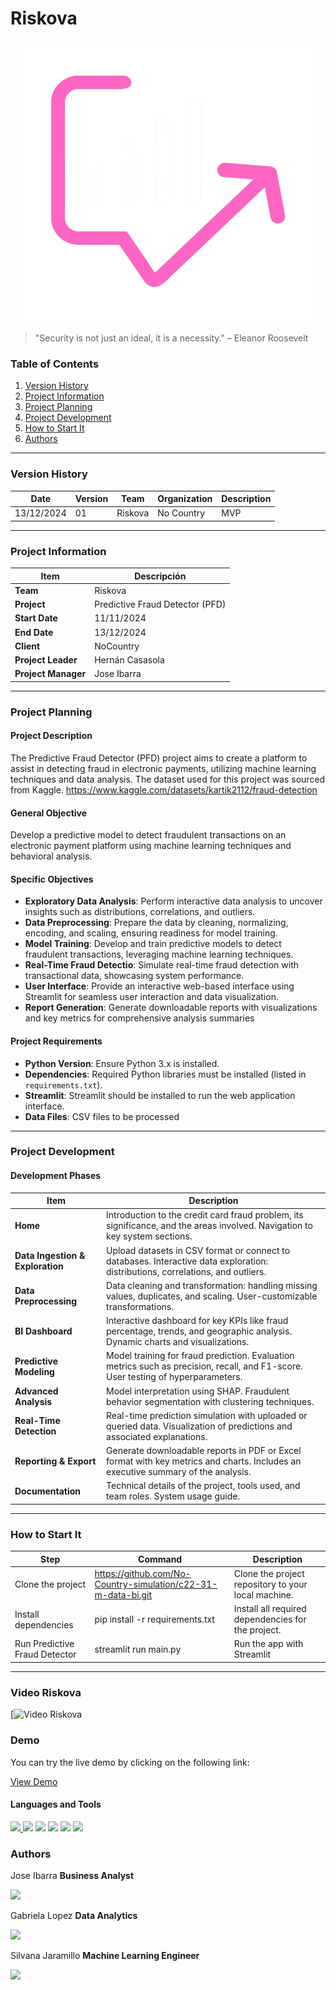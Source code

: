 # Riskova

<p align="center">
  <img width="460" height="450" src="https://github.com/No-Country-simulation/c22-31-m-data-bi/blob/main/static/riskova_logo-sinfondo.png">
</p>


>"Security is not just an ideal, it is a necessity." – Eleanor Roosevelt

### Table of Contents

1. [Version History](#version-history)
2. [Project Information](#project-information)
3. [Project Planning](#project-planning)
4. [Project Development](#project-development)
7. [How to Start It](#How-to-Start-It)
8. [Authors](#Authors)

---
### Version History


| Date      | Version | Team                             | Organization | Description                                              |
|------------|---------|-----------------------------------|--------------|----------------------------------------------------------|
| 13/12/2024 |  01 |Riskova| No Country| MVP |

---

### Project Information

| Item                  | Descripción                                |
|-----------------------|--------------------------------------------|
| **Team**            | Riskova                        |
| **Project**          | Predictive Fraud Detector (PFD)            |
| **Start Date**   | 11/11/2024                                 |
| **End Date**   | 13/12/2024                                 |
| **Client**           | NoCountry                                  |
| **Project Leader** | Hernán Casasola                            |
| **Project Manager**   | Jose Ibarra                                |

---

### Project Planning

#### Project Description
The Predictive Fraud Detector (PFD) project aims to create a platform to assist in detecting fraud in electronic payments, utilizing machine learning techniques and data analysis.
The dataset used for this project was sourced from Kaggle. https://www.kaggle.com/datasets/kartik2112/fraud-detection

#### General Objective
Develop a predictive model to detect fraudulent transactions on an electronic payment platform using machine learning techniques and behavioral analysis.

#### Specific Objectives
- **Exploratory Data Analysis**: Perform interactive data analysis to uncover insights such as distributions, correlations, and outliers.
- **Data Preprocessing**: Prepare the data by cleaning, normalizing, encoding, and scaling, ensuring readiness for model training.
- **Model Training**: Develop and train predictive models to detect fraudulent transactions, leveraging machine learning techniques.
- **Real-Time Fraud Detectio**: Simulate real-time fraud detection with transactional data, showcasing system performance.
- **User Interface**: Provide an interactive web-based interface using Streamlit for seamless user interaction and data visualization.
- **Report Generation**: Generate downloadable reports with visualizations and key metrics for comprehensive analysis summaries

#### Project Requirements
- **Python Version**: Ensure Python 3.x is installed.
- **Dependencies**: Required Python libraries must be installed (listed in `requirements.txt`).
- **Streamlit**: Streamlit should be installed to run the web application interface.
- **Data Files**: CSV files to be processed 

---

### Project Development

#### Development Phases

| **Item**              | **Description**                           |
|-----------------------|-------------------------------------------|
| **Home**              | Introduction to the credit card fraud problem, its significance, and the areas involved. Navigation to key system sections. |
| **Data Ingestion & Exploration** | Upload datasets in CSV format or connect to databases. Interactive data exploration: distributions, correlations, and outliers. |
| **Data Preprocessing** | Data cleaning and transformation: handling missing values, duplicates, and scaling. User-customizable transformations. |
| **BI Dashboard**      | Interactive dashboard for key KPIs like fraud percentage, trends, and geographic analysis. Dynamic charts and visualizations. |
| **Predictive Modeling** | Model training for fraud prediction. Evaluation metrics such as precision, recall, and F1-score. User testing of hyperparameters. |
| **Advanced Analysis** | Model interpretation using SHAP. Fraudulent behavior segmentation with clustering techniques. |
| **Real-Time Detection** | Real-time prediction simulation with uploaded or queried data. Visualization of predictions and associated explanations. |
| **Reporting & Export** | Generate downloadable reports in PDF or Excel format with key metrics and charts. Includes an executive summary of the analysis. |
| **Documentation**     | Technical details of the project, tools used, and team roles. System usage guide. |



---

### How to Start It
| Step                       | Command                                    | Description                                                             |
|----------------------------|--------------------------------------------|-------------------------------------------------------------------------|
| Clone the project       | https://github.com/No-Country-simulation/c22-31-m-data-bi.git | Clone the project repository to your local machine.     |
| Install dependencies    | pip install -r requirements.txt                               | Install all required dependencies for the project.      |
| Run Predictive Fraud Detector       | streamlit run main.py                     | Run the app with Streamlit                                    |
---

### Video Riskova
[![Video Riskova](#)

### Demo

You can try the live demo by clicking on the following link:

[View Demo](https://riskova.onrender.com)

#### Languages and Tools
<p align="left">
<a href="https://www.python.org/" target="_blank" rel="noreferrer"> <img src="https://img.shields.io/badge/Python-FFD43B?style=for-the-badge&logo=python&logoColor=blue"/> </a>
<a https://streamlit.io/" target="_blank" rel="noreferrer"> <img src="https://img.shields.io/badge/Streamlit-FF4B4B?style=for-the-badge&logo=Streamlit&logoColor=white"/> </a>
<a https://pandas.pydata.org/" target="_blank" rel="noreferrer"> <img src="https://img.shields.io/badge/Pandas-2C2D72?style=for-the-badge&logo=pandas&logoColor=white"/> </a>
<a https://matplotlib.org/" target="_blank" rel="noreferrer"> <img src="https://img.shields.io/badge/matplotlib-239120?style=for-the-badge&logo=plotly&logoColor=white"/> </a>
<a https://www.tensorflow.org" target="_blank" rel="noreferrer"> <img src="https://img.shields.io/badge/TensorFlow-FF6F00?style=for-the-badge&logo=tensorflow&logoColor=white"/> </a>
<a https://scikit-learn.org/" target="_blank" rel="noreferrer"> <img src="https://img.shields.io/badge/scikit_learn-F7931E?style=for-the-badge&logo=scikit-learn&logoColor=white"/> </a>

</p>


### Authors                                           

Jose Ibarra
**Business Analyst**
<p><a href="https://www.linkedin.com/in/jose-ignacio-ibarra-696b03a6" target="blank"><img src="https://img.shields.io/badge/LinkedIn-0077B5?style=for-the-badge&logo=linkedin&logoColor=white" /> </a></p>

Gabriela Lopez
**Data Analytics**
<p><a href="http://www.linkedin.com/in/-gabriela-lopez" target="blank"><img src="https://img.shields.io/badge/LinkedIn-0077B5?style=for-the-badge&logo=linkedin&logoColor=white" /> </a></p>

Silvana Jaramillo
**Machine Learning Engineer**
<p><a href="https://linkedin.com/in/silvana-jaramillo" target="blank"><img src="https://img.shields.io/badge/LinkedIn-0077B5?style=for-the-badge&logo=linkedin&logoColor=white" /> </a></p>
